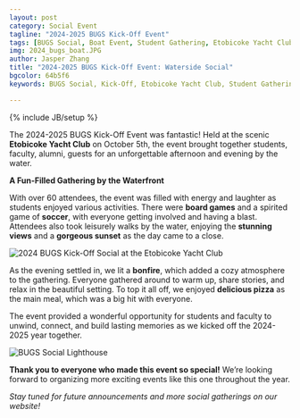 ```yaml
---
layout: post
category: Social Event
tagline: "2024-2025 BUGS Kick-Off Event"
tags: [BUGS Social, Boat Event, Student Gathering, Etobicoke Yacht Club]
img: 2024_bugs_boat.JPG
author: Jasper Zhang
title: "2024-2025 BUGS Kick-Off Event: Waterside Social"
bgcolor: 64b5f6
keywords: BUGS Social, Kick-Off, Etobicoke Yacht Club, Student Gathering, Faculty, Alumni

---
```


{% include JB/setup %}

The 2024-2025 BUGS Kick-Off Event was fantastic! Held at the scenic **Etobicoke Yacht Club** on October 5th, the event brought together students, faculty, alumni, guests for an unforgettable afternoon and evening by the water.

<!--more-->

**A Fun-Filled Gathering by the Waterfront**

With over 60 attendees, the event was filled with energy and laughter as students enjoyed various activities. There were **board games** and a spirited game of **soccer**, with everyone getting involved and having a blast. Attendees also took leisurely walks by the water, enjoying the **stunning views** and a **gorgeous sunset** as the day came to a close.

![2024 BUGS Kick-Off Social at the Etobicoke Yacht Club](/assets/images/post/2024_bugs_boat.JPG)

As the evening settled in, we lit a **bonfire**, which added a cozy atmosphere to the gathering. Everyone gathered around to warm up, share stories, and relax in the beautiful setting. To top it all off, we enjoyed **delicious pizza** as the main meal, which was a big hit with everyone.

The event provided a wonderful opportunity for students and faculty to unwind, connect, and build lasting memories as we kicked off the 2024-2025 year together.

![BUGS Social Lighthouse](/assets/images/post/2024_bugs_lighthouse.JPG)

**Thank you to everyone who made this event so special!** We’re looking forward to organizing more exciting events like this one throughout the year.

*Stay tuned for future announcements and more social gatherings on our website!*





